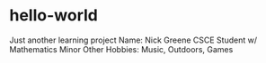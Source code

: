 # hello-world
Just another learning project
Name: Nick Greene
CSCE Student w/ Mathematics Minor
Other Hobbies: Music, Outdoors, Games
